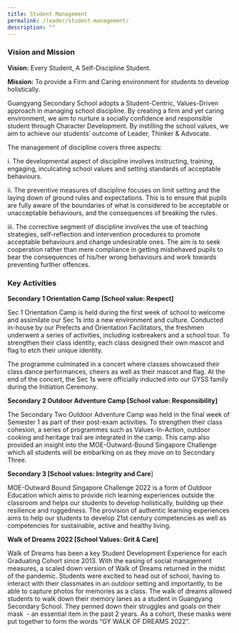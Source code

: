 ```yaml
---
title: Student Management
permalink: /leader/student-management/
description: ""
---
```

### Vision and Mission

**Vision:** Every Student, A Self-Discipline Student.

**Mission:** To provide a Firm and Caring environment for students to develop holistically.

Guangyang Secondary School adopts a Student-Centric, Values-Driven approach in managing school discipline. By creating a firm and yet caring environment, we aim to nurture a socially confidence and responsible student through Character Development. By instilling the school values, we aim to achieve our students’ outcome of Leader, Thinker & Advocate.

The management of discipline covers three aspects:

i. The developmental aspect of discipline involves instructing, training, engaging, inculcating school values and setting standards of acceptable behaviours.

ii. The preventive measures of discipline focuses on limit setting and the laying down of ground rules and expectations. This is to ensure that pupils are fully aware of the boundaries of what is considered to be acceptable or unacceptable behaviours, and the consequences of breaking the rules.

iii. The corrective segment of discipline involves the use of teaching strategies, self-reflection and intervention procedures to promote acceptable behaviours and change undesirable ones. The aim is to seek cooperation rather than mere compliance in getting misbehaved pupils to bear the consequences of his/her wrong behaviours and work towards preventing further offences.

### Key Activities

**Secondary 1 Orientation Camp \[School value: Respect\]**

Sec 1 Orientation Camp is held during the first week of school to welcome and assimilate our Sec 1s into a new environment and culture. Conducted in-house by our Prefects and Orientation Facilitators, the freshmen underwent a series of activities, including icebreakers and a school tour. To strengthen their class identity, each class designed their own mascot and flag to etch their unique identity.

The programme culminated in a concert where classes showcased their class dance performances, cheers as well as their mascot and flag. At the end of the concert, the Sec 1s were officially inducted into our GYSS family during the Initiation Ceremony.

**Secondary 2 Outdoor Adventure Camp \[School value: Responsibility\]**

The Secondary Two Outdoor Adventure Camp was held in the final week of Semester 1 as part of their post-exam activities. To strengthen their class cohesion, a series of programmes such as Values-In-Action, outdoor cooking and heritage trail are integrated in the camp. This camp also provided an insight into the MOE-Outward-Bound Singapore Challenge which all students will be embarking on as they move on to Secondary Three.

****Secondary 3** \[School values: Integrity and Care**\]

MOE-Outward Bound Singapore Challenge 2022 is a form of Outdoor Education which aims to provide rich learning experiences outside the classroom and helps our students to develop holistically, building up their resilience and ruggedness. The provision of authentic learning experiences aims to help our students to develop 21st century competencies as well as competencies for sustainable, active and healthy living.

**Walk of Dreams 2022 \[School Values: Grit & Care\]**

Walk of Dreams has been a key Student Development Experience for each Graduating Cohort since 2013. With the easing of social management measures, a scaled down version of Walk of Dreams returned in the midst of the pandemic. Students were excited to head out of school, having to interact with their classmates in an outdoor setting and importantly, to be able to capture photos for memories as a class. The walk of dreams allowed students to walk down their memory lanes as a student in Guangyang Secondary School. They penned down their struggles and goals on their mask  - an essential item in the past 2 years. As a cohort, these masks were put together to form the words “GY WALK OF DREAMS 2022”.